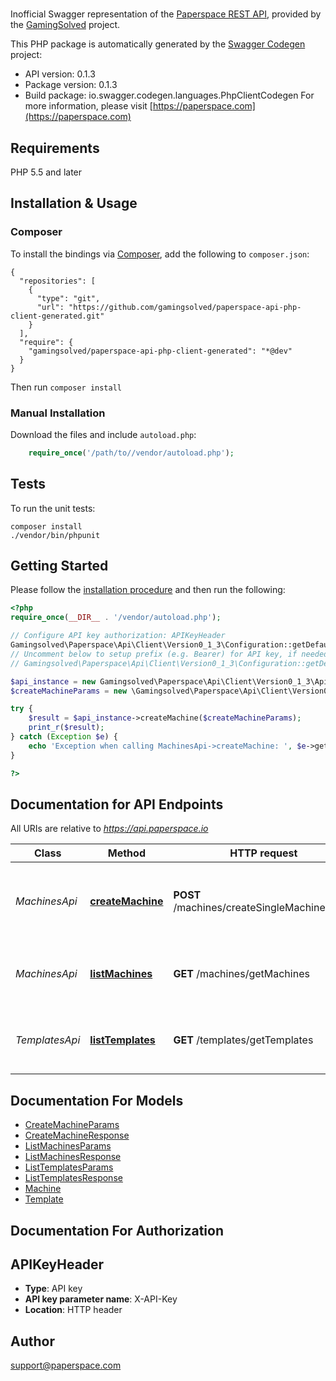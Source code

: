 # 
Inofficial Swagger representation of the [Paperspace REST API](https://paperspace.github.io/paperspace-node/), provided by the [GamingSolved](https://github.com/gamingsolved/paperspace-api-php-client) project.

This PHP package is automatically generated by the [Swagger Codegen](https://github.com/swagger-api/swagger-codegen) project:

- API version: 0.1.3
- Package version: 0.1.3
- Build package: io.swagger.codegen.languages.PhpClientCodegen
For more information, please visit [https://paperspace.com](https://paperspace.com)

## Requirements

PHP 5.5 and later

## Installation & Usage
### Composer

To install the bindings via [Composer](http://getcomposer.org/), add the following to `composer.json`:

```
{
  "repositories": [
    {
      "type": "git",
      "url": "https://github.com/gamingsolved/paperspace-api-php-client-generated.git"
    }
  ],
  "require": {
    "gamingsolved/paperspace-api-php-client-generated": "*@dev"
  }
}
```

Then run `composer install`

### Manual Installation

Download the files and include `autoload.php`:

```php
    require_once('/path/to//vendor/autoload.php');
```

## Tests

To run the unit tests:

```
composer install
./vendor/bin/phpunit
```

## Getting Started

Please follow the [installation procedure](#installation--usage) and then run the following:

```php
<?php
require_once(__DIR__ . '/vendor/autoload.php');

// Configure API key authorization: APIKeyHeader
Gamingsolved\Paperspace\Api\Client\Version0_1_3\Configuration::getDefaultConfiguration()->setApiKey('X-API-Key', 'YOUR_API_KEY');
// Uncomment below to setup prefix (e.g. Bearer) for API key, if needed
// Gamingsolved\Paperspace\Api\Client\Version0_1_3\Configuration::getDefaultConfiguration()->setApiKeyPrefix('X-API-Key', 'Bearer');

$api_instance = new Gamingsolved\Paperspace\Api\Client\Version0_1_3\Api\MachinesApi();
$createMachineParams = new \Gamingsolved\Paperspace\Api\Client\Version0_1_3\Model\CreateMachineParams(); // \Gamingsolved\Paperspace\Api\Client\Version0_1_3\Model\CreateMachineParams | Machine creation parameters

try {
    $result = $api_instance->createMachine($createMachineParams);
    print_r($result);
} catch (Exception $e) {
    echo 'Exception when calling MachinesApi->createMachine: ', $e->getMessage(), PHP_EOL;
}

?>
```

## Documentation for API Endpoints

All URIs are relative to *https://api.paperspace.io*

Class | Method | HTTP request | Description
------------ | ------------- | ------------- | -------------
*MachinesApi* | [**createMachine**](docs/Api/MachinesApi.md#createmachine) | **POST** /machines/createSingleMachinePublic | Create and launch a new Paperspace virtual machine
*MachinesApi* | [**listMachines**](docs/Api/MachinesApi.md#listmachines) | **GET** /machines/getMachines | List information about all machines available
*TemplatesApi* | [**listTemplates**](docs/Api/TemplatesApi.md#listtemplates) | **GET** /templates/getTemplates | List information about all templates available


## Documentation For Models

 - [CreateMachineParams](docs/Model/CreateMachineParams.md)
 - [CreateMachineResponse](docs/Model/CreateMachineResponse.md)
 - [ListMachinesParams](docs/Model/ListMachinesParams.md)
 - [ListMachinesResponse](docs/Model/ListMachinesResponse.md)
 - [ListTemplatesParams](docs/Model/ListTemplatesParams.md)
 - [ListTemplatesResponse](docs/Model/ListTemplatesResponse.md)
 - [Machine](docs/Model/Machine.md)
 - [Template](docs/Model/Template.md)


## Documentation For Authorization


## APIKeyHeader

- **Type**: API key
- **API key parameter name**: X-API-Key
- **Location**: HTTP header


## Author

support@paperspace.com


